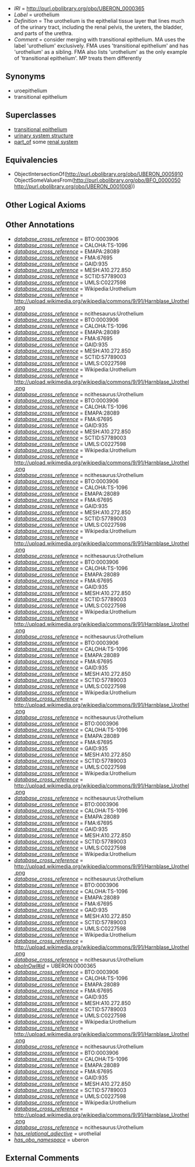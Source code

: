  * *IRI* = http://purl.obolibrary.org/obo/UBERON_0000365
 * *Label* = urothelium
 * *Definition* = The urothelium is the epithelial tissue layer that lines much of the urinary tract, including the renal pelvis, the ureters, the bladder, and parts of the urethra.
 * *Comment* = consider merging with transitional epithelium. MA uses the label 'urothelium' exclusively. FMA uses 'transitional epithelium' and has 'urothelium' as a sibling. FMA also lists 'urothelium' as the only example of 'transitional epithelium'. MP treats them differently

## Synonyms

 * uroepithelium
 * transitional epithelium

## Superclasses

 * [transitional epithelium](../../UBERON/10/UBERON_0005910.md)
 * [urinary system structure](../../UBERON/54/UBERON_0006554.md)
 * [part_of](../../BFO/50/BFO_0000050.md) some [renal system](../../UBERON/08/UBERON_0001008.md)

## Equivalencies

 * ObjectIntersectionOf(<http://purl.obolibrary.org/obo/UBERON_0005910> ObjectSomeValuesFrom(<http://purl.obolibrary.org/obo/BFO_0000050> <http://purl.obolibrary.org/obo/UBERON_0001008>))

## Other Logical Axioms


## Other Annotations

 * *[database_cross_reference](../../ef/oboInOwl#hasDbXref.md)* = BTO:0003906
 * *[database_cross_reference](../../ef/oboInOwl#hasDbXref.md)* = CALOHA:TS-1096
 * *[database_cross_reference](../../ef/oboInOwl#hasDbXref.md)* = EMAPA:28089
 * *[database_cross_reference](../../ef/oboInOwl#hasDbXref.md)* = FMA:67695
 * *[database_cross_reference](../../ef/oboInOwl#hasDbXref.md)* = GAID:935
 * *[database_cross_reference](../../ef/oboInOwl#hasDbXref.md)* = MESH:A10.272.850
 * *[database_cross_reference](../../ef/oboInOwl#hasDbXref.md)* = SCTID:57789003
 * *[database_cross_reference](../../ef/oboInOwl#hasDbXref.md)* = UMLS:C0227598
 * *[database_cross_reference](../../ef/oboInOwl#hasDbXref.md)* = Wikipedia:Urothelium
 * *[database_cross_reference](../../ef/oboInOwl#hasDbXref.md)* = http://upload.wikimedia.org/wikipedia/commons/9/91/Harnblase_Urothel.png
 * *[database_cross_reference](../../ef/oboInOwl#hasDbXref.md)* = ncithesaurus:Urothelium
 * *[database_cross_reference](../../ef/oboInOwl#hasDbXref.md)* = BTO:0003906
 * *[database_cross_reference](../../ef/oboInOwl#hasDbXref.md)* = CALOHA:TS-1096
 * *[database_cross_reference](../../ef/oboInOwl#hasDbXref.md)* = EMAPA:28089
 * *[database_cross_reference](../../ef/oboInOwl#hasDbXref.md)* = FMA:67695
 * *[database_cross_reference](../../ef/oboInOwl#hasDbXref.md)* = GAID:935
 * *[database_cross_reference](../../ef/oboInOwl#hasDbXref.md)* = MESH:A10.272.850
 * *[database_cross_reference](../../ef/oboInOwl#hasDbXref.md)* = SCTID:57789003
 * *[database_cross_reference](../../ef/oboInOwl#hasDbXref.md)* = UMLS:C0227598
 * *[database_cross_reference](../../ef/oboInOwl#hasDbXref.md)* = Wikipedia:Urothelium
 * *[database_cross_reference](../../ef/oboInOwl#hasDbXref.md)* = http://upload.wikimedia.org/wikipedia/commons/9/91/Harnblase_Urothel.png
 * *[database_cross_reference](../../ef/oboInOwl#hasDbXref.md)* = ncithesaurus:Urothelium
 * *[database_cross_reference](../../ef/oboInOwl#hasDbXref.md)* = BTO:0003906
 * *[database_cross_reference](../../ef/oboInOwl#hasDbXref.md)* = CALOHA:TS-1096
 * *[database_cross_reference](../../ef/oboInOwl#hasDbXref.md)* = EMAPA:28089
 * *[database_cross_reference](../../ef/oboInOwl#hasDbXref.md)* = FMA:67695
 * *[database_cross_reference](../../ef/oboInOwl#hasDbXref.md)* = GAID:935
 * *[database_cross_reference](../../ef/oboInOwl#hasDbXref.md)* = MESH:A10.272.850
 * *[database_cross_reference](../../ef/oboInOwl#hasDbXref.md)* = SCTID:57789003
 * *[database_cross_reference](../../ef/oboInOwl#hasDbXref.md)* = UMLS:C0227598
 * *[database_cross_reference](../../ef/oboInOwl#hasDbXref.md)* = Wikipedia:Urothelium
 * *[database_cross_reference](../../ef/oboInOwl#hasDbXref.md)* = http://upload.wikimedia.org/wikipedia/commons/9/91/Harnblase_Urothel.png
 * *[database_cross_reference](../../ef/oboInOwl#hasDbXref.md)* = ncithesaurus:Urothelium
 * *[database_cross_reference](../../ef/oboInOwl#hasDbXref.md)* = BTO:0003906
 * *[database_cross_reference](../../ef/oboInOwl#hasDbXref.md)* = CALOHA:TS-1096
 * *[database_cross_reference](../../ef/oboInOwl#hasDbXref.md)* = EMAPA:28089
 * *[database_cross_reference](../../ef/oboInOwl#hasDbXref.md)* = FMA:67695
 * *[database_cross_reference](../../ef/oboInOwl#hasDbXref.md)* = GAID:935
 * *[database_cross_reference](../../ef/oboInOwl#hasDbXref.md)* = MESH:A10.272.850
 * *[database_cross_reference](../../ef/oboInOwl#hasDbXref.md)* = SCTID:57789003
 * *[database_cross_reference](../../ef/oboInOwl#hasDbXref.md)* = UMLS:C0227598
 * *[database_cross_reference](../../ef/oboInOwl#hasDbXref.md)* = Wikipedia:Urothelium
 * *[database_cross_reference](../../ef/oboInOwl#hasDbXref.md)* = http://upload.wikimedia.org/wikipedia/commons/9/91/Harnblase_Urothel.png
 * *[database_cross_reference](../../ef/oboInOwl#hasDbXref.md)* = ncithesaurus:Urothelium
 * *[database_cross_reference](../../ef/oboInOwl#hasDbXref.md)* = BTO:0003906
 * *[database_cross_reference](../../ef/oboInOwl#hasDbXref.md)* = CALOHA:TS-1096
 * *[database_cross_reference](../../ef/oboInOwl#hasDbXref.md)* = EMAPA:28089
 * *[database_cross_reference](../../ef/oboInOwl#hasDbXref.md)* = FMA:67695
 * *[database_cross_reference](../../ef/oboInOwl#hasDbXref.md)* = GAID:935
 * *[database_cross_reference](../../ef/oboInOwl#hasDbXref.md)* = MESH:A10.272.850
 * *[database_cross_reference](../../ef/oboInOwl#hasDbXref.md)* = SCTID:57789003
 * *[database_cross_reference](../../ef/oboInOwl#hasDbXref.md)* = UMLS:C0227598
 * *[database_cross_reference](../../ef/oboInOwl#hasDbXref.md)* = Wikipedia:Urothelium
 * *[database_cross_reference](../../ef/oboInOwl#hasDbXref.md)* = http://upload.wikimedia.org/wikipedia/commons/9/91/Harnblase_Urothel.png
 * *[database_cross_reference](../../ef/oboInOwl#hasDbXref.md)* = ncithesaurus:Urothelium
 * *[database_cross_reference](../../ef/oboInOwl#hasDbXref.md)* = BTO:0003906
 * *[database_cross_reference](../../ef/oboInOwl#hasDbXref.md)* = CALOHA:TS-1096
 * *[database_cross_reference](../../ef/oboInOwl#hasDbXref.md)* = EMAPA:28089
 * *[database_cross_reference](../../ef/oboInOwl#hasDbXref.md)* = FMA:67695
 * *[database_cross_reference](../../ef/oboInOwl#hasDbXref.md)* = GAID:935
 * *[database_cross_reference](../../ef/oboInOwl#hasDbXref.md)* = MESH:A10.272.850
 * *[database_cross_reference](../../ef/oboInOwl#hasDbXref.md)* = SCTID:57789003
 * *[database_cross_reference](../../ef/oboInOwl#hasDbXref.md)* = UMLS:C0227598
 * *[database_cross_reference](../../ef/oboInOwl#hasDbXref.md)* = Wikipedia:Urothelium
 * *[database_cross_reference](../../ef/oboInOwl#hasDbXref.md)* = http://upload.wikimedia.org/wikipedia/commons/9/91/Harnblase_Urothel.png
 * *[database_cross_reference](../../ef/oboInOwl#hasDbXref.md)* = ncithesaurus:Urothelium
 * *[database_cross_reference](../../ef/oboInOwl#hasDbXref.md)* = BTO:0003906
 * *[database_cross_reference](../../ef/oboInOwl#hasDbXref.md)* = CALOHA:TS-1096
 * *[database_cross_reference](../../ef/oboInOwl#hasDbXref.md)* = EMAPA:28089
 * *[database_cross_reference](../../ef/oboInOwl#hasDbXref.md)* = FMA:67695
 * *[database_cross_reference](../../ef/oboInOwl#hasDbXref.md)* = GAID:935
 * *[database_cross_reference](../../ef/oboInOwl#hasDbXref.md)* = MESH:A10.272.850
 * *[database_cross_reference](../../ef/oboInOwl#hasDbXref.md)* = SCTID:57789003
 * *[database_cross_reference](../../ef/oboInOwl#hasDbXref.md)* = UMLS:C0227598
 * *[database_cross_reference](../../ef/oboInOwl#hasDbXref.md)* = Wikipedia:Urothelium
 * *[database_cross_reference](../../ef/oboInOwl#hasDbXref.md)* = http://upload.wikimedia.org/wikipedia/commons/9/91/Harnblase_Urothel.png
 * *[database_cross_reference](../../ef/oboInOwl#hasDbXref.md)* = ncithesaurus:Urothelium
 * *[database_cross_reference](../../ef/oboInOwl#hasDbXref.md)* = BTO:0003906
 * *[database_cross_reference](../../ef/oboInOwl#hasDbXref.md)* = CALOHA:TS-1096
 * *[database_cross_reference](../../ef/oboInOwl#hasDbXref.md)* = EMAPA:28089
 * *[database_cross_reference](../../ef/oboInOwl#hasDbXref.md)* = FMA:67695
 * *[database_cross_reference](../../ef/oboInOwl#hasDbXref.md)* = GAID:935
 * *[database_cross_reference](../../ef/oboInOwl#hasDbXref.md)* = MESH:A10.272.850
 * *[database_cross_reference](../../ef/oboInOwl#hasDbXref.md)* = SCTID:57789003
 * *[database_cross_reference](../../ef/oboInOwl#hasDbXref.md)* = UMLS:C0227598
 * *[database_cross_reference](../../ef/oboInOwl#hasDbXref.md)* = Wikipedia:Urothelium
 * *[database_cross_reference](../../ef/oboInOwl#hasDbXref.md)* = http://upload.wikimedia.org/wikipedia/commons/9/91/Harnblase_Urothel.png
 * *[database_cross_reference](../../ef/oboInOwl#hasDbXref.md)* = ncithesaurus:Urothelium
 * *[database_cross_reference](../../ef/oboInOwl#hasDbXref.md)* = BTO:0003906
 * *[database_cross_reference](../../ef/oboInOwl#hasDbXref.md)* = CALOHA:TS-1096
 * *[database_cross_reference](../../ef/oboInOwl#hasDbXref.md)* = EMAPA:28089
 * *[database_cross_reference](../../ef/oboInOwl#hasDbXref.md)* = FMA:67695
 * *[database_cross_reference](../../ef/oboInOwl#hasDbXref.md)* = GAID:935
 * *[database_cross_reference](../../ef/oboInOwl#hasDbXref.md)* = MESH:A10.272.850
 * *[database_cross_reference](../../ef/oboInOwl#hasDbXref.md)* = SCTID:57789003
 * *[database_cross_reference](../../ef/oboInOwl#hasDbXref.md)* = UMLS:C0227598
 * *[database_cross_reference](../../ef/oboInOwl#hasDbXref.md)* = Wikipedia:Urothelium
 * *[database_cross_reference](../../ef/oboInOwl#hasDbXref.md)* = http://upload.wikimedia.org/wikipedia/commons/9/91/Harnblase_Urothel.png
 * *[database_cross_reference](../../ef/oboInOwl#hasDbXref.md)* = ncithesaurus:Urothelium
 * *[oboInOwl#id](../../id/oboInOwl#id.md)* = UBERON:0000365
 * *[database_cross_reference](../../ef/oboInOwl#hasDbXref.md)* = BTO:0003906
 * *[database_cross_reference](../../ef/oboInOwl#hasDbXref.md)* = CALOHA:TS-1096
 * *[database_cross_reference](../../ef/oboInOwl#hasDbXref.md)* = EMAPA:28089
 * *[database_cross_reference](../../ef/oboInOwl#hasDbXref.md)* = FMA:67695
 * *[database_cross_reference](../../ef/oboInOwl#hasDbXref.md)* = GAID:935
 * *[database_cross_reference](../../ef/oboInOwl#hasDbXref.md)* = MESH:A10.272.850
 * *[database_cross_reference](../../ef/oboInOwl#hasDbXref.md)* = SCTID:57789003
 * *[database_cross_reference](../../ef/oboInOwl#hasDbXref.md)* = UMLS:C0227598
 * *[database_cross_reference](../../ef/oboInOwl#hasDbXref.md)* = Wikipedia:Urothelium
 * *[database_cross_reference](../../ef/oboInOwl#hasDbXref.md)* = http://upload.wikimedia.org/wikipedia/commons/9/91/Harnblase_Urothel.png
 * *[database_cross_reference](../../ef/oboInOwl#hasDbXref.md)* = ncithesaurus:Urothelium
 * *[database_cross_reference](../../ef/oboInOwl#hasDbXref.md)* = BTO:0003906
 * *[database_cross_reference](../../ef/oboInOwl#hasDbXref.md)* = CALOHA:TS-1096
 * *[database_cross_reference](../../ef/oboInOwl#hasDbXref.md)* = EMAPA:28089
 * *[database_cross_reference](../../ef/oboInOwl#hasDbXref.md)* = FMA:67695
 * *[database_cross_reference](../../ef/oboInOwl#hasDbXref.md)* = GAID:935
 * *[database_cross_reference](../../ef/oboInOwl#hasDbXref.md)* = MESH:A10.272.850
 * *[database_cross_reference](../../ef/oboInOwl#hasDbXref.md)* = SCTID:57789003
 * *[database_cross_reference](../../ef/oboInOwl#hasDbXref.md)* = UMLS:C0227598
 * *[database_cross_reference](../../ef/oboInOwl#hasDbXref.md)* = Wikipedia:Urothelium
 * *[database_cross_reference](../../ef/oboInOwl#hasDbXref.md)* = http://upload.wikimedia.org/wikipedia/commons/9/91/Harnblase_Urothel.png
 * *[database_cross_reference](../../ef/oboInOwl#hasDbXref.md)* = ncithesaurus:Urothelium
 * *[has_relational_adjective](../../UBPROP/07/UBPROP_0000007.md)* = urothelial
 * *[has_obo_namespace](../../ce/oboInOwl#hasOBONamespace.md)* = uberon

## External Comments

